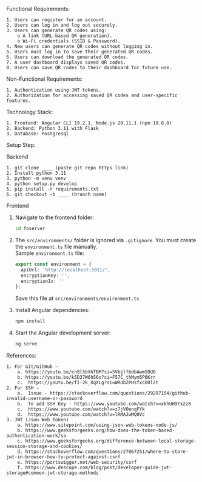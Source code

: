 Functional Requirements:

    1. Users can register for an account.
    2. Users can log in and log out securely.
    3. Users can generate QR codes using: 
        o A link (URL-based QR generation).
        o Wi-Fi credentials (SSID & Password).
    4. New users can generate QR codes without logging in.
    5. Users must log in to save their generated QR codes.
    6. Users can download the generated QR codes.
    7. A user dashboard displays saved QR codes.
    8. Users can save QR codes to their dashboard for future use.


Non-Functional Requirements:

    1. Authentication using JWT tokens.
    2. Authorization for accessing saved QR codes and user-specific features.


Technology Stack: 

    1. Frontend: Angular CLI 19.2.1, Node.js 20.11.1 (npm 10.8.0)
    2. Backend: Python 3.11 with Flask
    3. Database: Postgresql


Setup Step:

Backend

    1. git clone ____ (paste git repo https link)
    2. Install python 3.11
    3. python -m venv venv
    4. python setup.py develop
    5. pip install -r requirements.txt
    6. git checkout -b ____ (branch name)

Frontend
  
  1. Navigate to the frontend folder:
     ```bash
     cd foserver
     ```
  
  2. The `src/environments/` folder is ignored via `.gitignore`. You must create the `environment.ts` file manually.  
     Sample `environment.ts` file:
     ```ts
     export const environment = {
       apiUrl: 'http://localhost:5011/',
       encryptionKey: '',
       encryptionIv: ''
     };
     ```
  
     Save this file at `src/environments/environment.ts`
  
  3. Install Angular dependencies:
     ```bash
     npm install
     ```
  
  4. Start the Angular development server:
     ```bash
     ng serve
     ```


References:

    1. For Git/GitHub – 
        a. https://youtu.be/cn8l5bXhTBM?si=5VbjlfbdbAwmSDUO
        b. https://youtu.be/k5D37W6h56o?si=F57C_thMym5P0Krr
        c.	https://youtu.be/fI-2k_XqXLg?si=WRUbZPHsfxcO0l2t
    2. For SSH – 
        a.	Issue - https://stackoverflow.com/questions/29297154/github-invalid-username-or-password
        b.	To add SSH Key - https://www.youtube.com/watch?v=xkhUH9Fx2z8
        c.	https://www.youtube.com/watch?v=z7jVOenqFYk
        d.	https://www.youtube.com/watch?v=lRMAJwMQ0Vc
    3. JWT (Json Web Token)
        a. https://www.sitepoint.com/using-json-web-tokens-node-js/
        b. https://www.geeksforgeeks.org/how-does-the-token-based-authentication-work/sa
        c. https://www.geeksforgeeks.org/difference-between-local-storage-session-storage-and-cookies/
        d. https://stackoverflow.com/questions/27067251/where-to-store-jwt-in-browser-how-to-protect-against-csrf
        e. https://portswigger.net/web-security/csrf
        f. https://www.descope.com/blog/post/developer-guide-jwt-storage#common-jwt-storage-methods